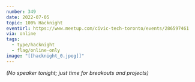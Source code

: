 ```yaml
---
number: 349
date: 2022-07-05
topic: 100% Hacknight
eventUrl: https://www.meetup.com/civic-tech-toronto/events/286597461
via: online
tags:
  - type/hacknight
  - flag/online-only
image: "[[hacknight_0.jpeg]]"
---
```


*(No speaker tonight; just time for breakouts and projects)*
